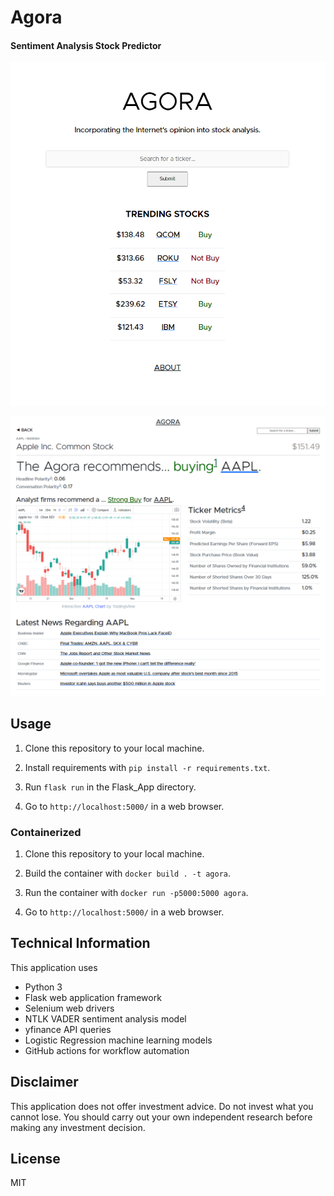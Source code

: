 # Agora

#### Sentiment Analysis Stock Predictor

![Homepage](/Interface/homepage.png?raw=true)

![Ticker Search Page](/Interface/ticker_page.png?raw=true)

## Usage

1. Clone this repository to your local machine.

2. Install requirements with `pip install -r requirements.txt`.

3. Run `flask run` in the Flask_App directory.

4. Go to `http://localhost:5000/` in a web browser.

### Containerized

1. Clone this repository to your local machine.

2. Build the container with `docker build . -t agora`.

3. Run the container with `docker run -p5000:5000 agora`.

4. Go to `http://localhost:5000/` in a web browser.

## Technical Information

This application uses
- Python 3
- Flask web application framework
- Selenium web drivers
- NTLK VADER sentiment analysis model
- yfinance API queries
- Logistic Regression machine learning models
- GitHub actions for workflow automation

## Disclaimer
This application does not offer investment advice. Do not invest what you cannot lose. You should
carry out your own independent research before making any investment decision.

## License

MIT
